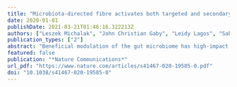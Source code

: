 ```yaml
---
title: "Microbiota-directed fibre activates both targeted and secondary metabolic shifts in the distal gut"
date: 2020-01-01
publishDate: 2021-03-21T01:46:16.322213Z
authors: ["Leszek Michalak", "John Christian Gaby", "Leidy Lagos", "Sabina Leanti La Rosa", "Torgeir R. Hvidsten", "Catherine Tétard-Jones", "William G.T. Willats", "Nicolas Terrapon", "Vincent Lombard", "Bernard Henrissat", "Johannes Dröge", "Magnus Øverlie Arntzen", "Live Heldal Hagen", "Margareth Øverland", "Phillip B. Pope", "Bjørge Westereng"]
publication_types: ["2"]
abstract: "Beneficial modulation of the gut microbiome has high-impact implications not only in humans, but also in livestock that sustain our current societal needs. In this context, we have tailored an acetylated galactoglucomannan (AcGGM) fibre to match unique enzymatic capabilities of Roseburia and Faecalibacterium species, both renowned butyrate-producing gut commensals. Here, we test the accuracy of AcGGM within the complex endogenous gut microbiome of pigs, wherein we resolve 355 metagenome-assembled genomes together with quantitative metaproteomes. In AcGGM-fed pigs, both target populations differentially express AcGGM-specific polysaccharide utilization loci, including novel, mannan-specific esterases that are critical to its deconstruction. However, AcGGM-inclusion also manifests a “butterfly effect”, whereby numerous metabolic changes and interdependent cross-feeding pathways occur in neighboring non-mannanolytic populations that produce short-chain fatty acids. Our findings show how intricate structural features and acetylation patterns of dietary fibre can be customized to specific bacterial populations, with potential to create greater modulatory effects at large."
featured: false
publication: "*Nature Communications*"
url_pdf: "https://www.nature.com/articles/s41467-020-19585-0.pdf"
doi: "10.1038/s41467-020-19585-0"
---
```


